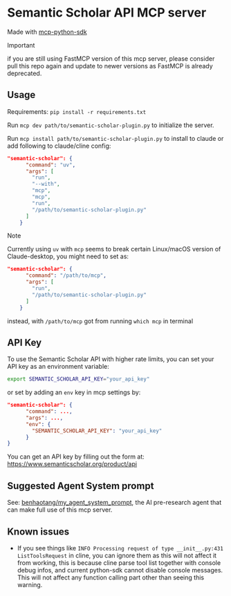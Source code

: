 # Semantic Scholar API MCP server

Made with [mcp-python-sdk](https://github.com/modelcontextprotocol/python-sdk)

> [!IMPORTANT]  
> if you are still using FastMCP version of this mcp server, please consider pull this repo again and update to newer versions as FastMCP is already deprecated.

## Usage

Requirements: `pip install -r requirements.txt`

Run `mcp dev path/to/semantic-scholar-plugin.py` to initialize the server.

Run `mcp install path/to/semantic-scholar-plugin.py` to install to claude or add following to claude/cline config:

```json
"semantic-scholar": {
      "command": "uv",
      "args": [
        "run",
        "--with",
        "mcp",
        "mcp",
        "run",
        "/path/to/semantic-scholar-plugin.py"
      ]
    }
```

> [!NOTE]
> Currently using `uv` with `mcp` seems to break certain Linux/macOS version of Claude-desktop, you might need to set as:
> ```json
> "semantic-scholar": {
>       "command": "/path/to/mcp",
>       "args": [
>         "run",
>         "/path/to/semantic-scholar-plugin.py"
>       ]
>     }
> ```
> instead, with `/path/to/mcp` got from running `which mcp` in terminal

## API Key

To use the Semantic Scholar API with higher rate limits, you can set your API key as an environment variable:

```bash
export SEMANTIC_SCHOLAR_API_KEY="your_api_key"
```

or set by adding an `env` key in mcp settings by:

```json
"semantic-scholar": {
      "command": ...,
      "args": ...,
      "env": {
        "SEMANTIC_SCHOLAR_API_KEY": "your_api_key"
      }
}
```

You can get an API key by filling out the form at: https://www.semanticscholar.org/product/api

## Suggested Agent System prompt

See: [benhaotang/my_agent_system_prompt](https://github.com/benhaotang/my_agent_system_prompt/blob/main/msty_ai_preresearch.md), the AI pre-research agent that can make full use of this mcp server.

## Known issues

- If you see things like `INFO Processing request of type __init__.py:431 ListToolsRequest` in cline, you can ignore them as this will not affect it from working, this is because cline parse tool list together with console debug infos, and current python-sdk cannot disable console messages. This will not affect any function calling part other than seeing this warning.
